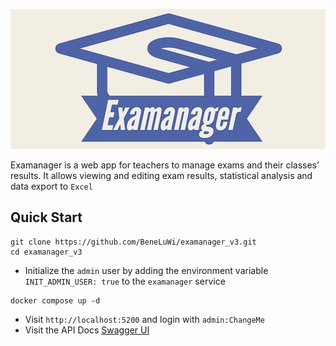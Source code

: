 ![Examanager-logos-wide.jpeg](docs%2FExamanager-logos-wide.jpeg)

Examanager is a web app for teachers to manage exams and their classes’ results. It allows viewing and editing exam
results, statistical analysis and data export to `Excel`

## Quick Start

```shell
git clone https://github.com/BeneLuWi/examanager_v3.git
cd examanager_v3
```

- Initialize the `admin` user by adding the environment variable `INIT_ADMIN_USER: true` to the `examanager` service

```shell
docker compose up -d
```

- Visit `http://localhost:5200` and login with `admin:ChangeMe`
- Visit the API Docs [Swagger UI](http://localhost:5200/docs)
